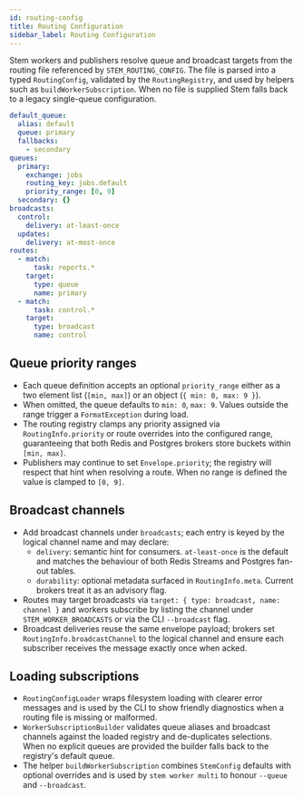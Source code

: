 ```yaml
---
id: routing-config
title: Routing Configuration
sidebar_label: Routing Configuration
---
```


Stem workers and publishers resolve queue and broadcast targets from the routing
file referenced by `STEM_ROUTING_CONFIG`. The file is parsed into a typed
`RoutingConfig`, validated by the `RoutingRegistry`, and used by helpers such as
`buildWorkerSubscription`. When no file is supplied Stem falls back to a legacy
single-queue configuration.

```yaml
default_queue:
  alias: default
  queue: primary
  fallbacks:
    - secondary
queues:
  primary:
    exchange: jobs
    routing_key: jobs.default
    priority_range: [0, 9]
  secondary: {}
broadcasts:
  control:
    delivery: at-least-once
  updates:
    delivery: at-most-once
routes:
  - match:
      task: reports.*
    target:
      type: queue
      name: primary
  - match:
      task: control.*
    target:
      type: broadcast
      name: control
```

## Queue priority ranges

- Each queue definition accepts an optional `priority_range` either as a two
  element list (`[min, max]`) or an object (`{ min: 0, max: 9 }`).
- When omitted, the queue defaults to `min: 0`, `max: 9`. Values outside the
  range trigger a `FormatException` during load.
- The routing registry clamps any priority assigned via `RoutingInfo.priority`
  or route overrides into the configured range, guaranteeing that both Redis
  and Postgres brokers store buckets within `[min, max]`.
- Publishers may continue to set `Envelope.priority`; the registry will respect
  that hint when resolving a route. When no range is defined the value is
  clamped to `[0, 9]`.

## Broadcast channels

- Add broadcast channels under `broadcasts`; each entry is keyed by the logical
  channel name and may declare:
  - `delivery`: semantic hint for consumers. `at-least-once` is the default and
    matches the behaviour of both Redis Streams and Postgres fan-out tables.
  - `durability`: optional metadata surfaced in `RoutingInfo.meta`. Current
    brokers treat it as an advisory flag.
- Routes may target broadcasts via `target: { type: broadcast, name: channel }`
  and workers subscribe by listing the channel under `STEM_WORKER_BROADCASTS`
  or via the CLI `--broadcast` flag.
- Broadcast deliveries reuse the same envelope payload; brokers set
  `RoutingInfo.broadcastChannel` to the logical channel and ensure each
  subscriber receives the message exactly once when acked.

## Loading subscriptions

- `RoutingConfigLoader` wraps filesystem loading with clearer error messages
  and is used by the CLI to show friendly diagnostics when a routing file is
  missing or malformed.
- `WorkerSubscriptionBuilder` validates queue aliases and broadcast channels
  against the loaded registry and de-duplicates selections. When no explicit
  queues are provided the builder falls back to the registry's default queue.
- The helper `buildWorkerSubscription` combines `StemConfig` defaults with
  optional overrides and is used by `stem worker multi` to honour `--queue`
  and `--broadcast`.
